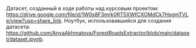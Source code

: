 Датасет, созданный в ходе работы над курсовым проектом: https://drive.google.com/file/d/1W0s8F3mrk0RT5XWfCXOMdCk7HsgmTVLe/view?usp=share_link.
Ноутбук, использовавшийся для создания датасета: https://github.com/AnyaAkhmatova/ForestRoadsExtractor/blob/main/dataset/dataset.ipynb.
